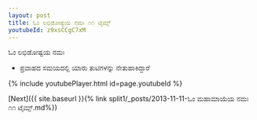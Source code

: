```yaml
---
layout: post
title: ಓಂ ಲಭಿಡೋಷ್ಟಯ ನಮಃ ೧೧ ಟೈಮ್ಸ್
youtubeId: z9xsCCgC7xM
---
```

 
 
 ಓಂ ಲಭಿಡೋಷ್ಟಯ ನಮಃ  
 
 -  ಪ್ರವಾಹದ ಸಮಯದಲ್ಲಿ ಯಾರು ತುಟಿಗಳನ್ನು ನೇತುಹಾಕಿದ್ದಾರೆ 
 
  
 
  
 
 
 
 
 
 


{% include youtubePlayer.html id=page.youtubeId %}
 
[Next]({{ site.baseurl }}{% link  split1/_posts/2013-11-11-ಓಂ ಮಹಾಮಾಯೆಯ ನಮಃ ೧೧ ಟೈಮ್ಸ್.md%})
 
